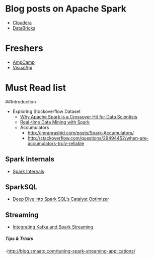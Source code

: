 # Blog posts on Apache Spark
- [Cloudera](http://blog.cloudera.com/blog/category/spark/)
- [DataBricks](https://databricks.com/blog)

# Freshers
- [AmpCamp](http://ampcamp.berkeley.edu/)  
- [VisualApi](http://training.databricks.com/visualapi.pdf)

# Must Read list
##Introduction
- Exploring Stockoverflow Dataset
  - [Why Apache Spark is a Crossover Hit for Data Scientists](http://blog.cloudera.com/blog/2014/03/why-apache-spark-is-a-crossover-hit-for-data-scientists/)  
  - [Real-time Data Mining with Spark](http://stevenskelton.ca/real-time-data-mining-spark/)  
  - Accumulators  
    - http://imranrashid.com/posts/Spark-Accumulators/  
    - http://stackoverflow.com/questions/29494452/when-are-accumulators-truly-reliable  
      
## Spark Internals
- [Spark Internals](https://github.com/JerryLead/SparkInternals)
  
## SparkSQL
- [Deep Dive into Spark SQL’s Catalyst Optimizer](https://databricks.com/blog/2015/04/13/deep-dive-into-spark-sqls-catalyst-optimizer.html)

## Streaming
- [Integrating Kafka and Spark Streaming](http://www.michael-noll.com/blog/2014/10/01/kafka-spark-streaming-integration-example-tutorial/)  

##### Tips & Tricks  
-http://blog.smaato.com/tuning-spark-streaming-applications/  
